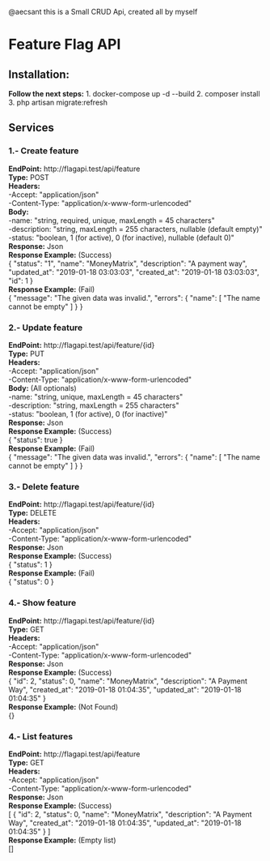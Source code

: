 @aecsant this is a Small CRUD Api, created all by myself

<h1>Feature Flag API </h1>

<h2>Installation:</h2>
<strong>Follow the next steps:</strong>
1. docker-compose up -d --build
2. composer install
3. php artisan migrate:refresh

<h2>Services</h2>

<h3>1.- Create feature</h3>
<strong>EndPoint:</strong> http://flagapi.test/api/feature <br>
<strong>Type:</strong> POST <br>
<strong>Headers:</strong> <br>
-Accept: "application/json" <br>
-Content-Type: "application/x-www-form-urlencoded" <br>
<strong>Body:</strong><br>
-name: "string, required, unique, maxLength = 45 characters" <br>
-description: "string, maxLength = 255 characters, nullable (default empty)" <br>
-status: "boolean, 1 (for active), 0 (for inactive), nullable (default 0)" <br>
<strong>Response:</strong> Json<br>
<strong>Response Example:</strong> (Success)<br>
{
    "status": "1",
    "name": "MoneyMatrix",
    "description": "A payment way",
    "updated_at": "2019-01-18 03:03:03",
    "created_at": "2019-01-18 03:03:03",
    "id": 1
}
<br><strong>Response Example:</strong> (Fail)<br>
{
    "message": "The given data was invalid.",
    "errors": {
        "name": [
            "The name cannot be empty"
        ]
    }
}
<h3>2.- Update feature</h3>
<strong>EndPoint:</strong> http://flagapi.test/api/feature/{id} <br>
<strong>Type:</strong> PUT <br>
<strong>Headers:</strong> <br>
-Accept: "application/json" <br>
-Content-Type: "application/x-www-form-urlencoded" <br>
<strong>Body:</strong> (All optionals)<br>
-name: "string, unique, maxLength = 45 characters" <br>
-description: "string, maxLength = 255 characters" <br>
-status: "boolean, 1 (for active), 0 (for inactive)" <br>
<strong>Response:</strong> Json<br>
<strong>Response Example:</strong> (Success)<br>
{
    "status": true
}
<br><strong>Response Example:</strong> (Fail)<br>
{
    "message": "The given data was invalid.",
    "errors": {
        "name": [
            "The name cannot be empty"
        ]
    }
}
<h3>3.- Delete feature</h3>
<strong>EndPoint:</strong> http://flagapi.test/api/feature/{id} <br>
<strong>Type:</strong> DELETE <br>
<strong>Headers:</strong> <br>
-Accept: "application/json" <br>
-Content-Type: "application/x-www-form-urlencoded" <br>
<strong>Response:</strong> Json<br>
<strong>Response Example:</strong> (Success)<br>
{
    "status": 1
}
<br><strong>Response Example:</strong> (Fail)<br>
{
    "status": 0
}
<h3>4.- Show feature</h3>
<strong>EndPoint:</strong> http://flagapi.test/api/feature/{id} <br>
<strong>Type:</strong> GET <br>
<strong>Headers:</strong> <br>
-Accept: "application/json" <br>
-Content-Type: "application/x-www-form-urlencoded" <br>
<strong>Response:</strong> Json<br>
<strong>Response Example:</strong> (Success)<br>
{
    "id": 2,
    "status": 0,
    "name": "MoneyMatrix",
    "description": "A Payment Way",
    "created_at": "2019-01-18 01:04:35",
    "updated_at": "2019-01-18 01:04:35"
}
<br><strong>Response Example:</strong> (Not Found)<br>
{}
<h3>4.- List features</h3>
<strong>EndPoint:</strong> http://flagapi.test/api/feature <br>
<strong>Type:</strong> GET <br>
<strong>Headers:</strong> <br>
-Accept: "application/json" <br>
-Content-Type: "application/x-www-form-urlencoded" <br>
<strong>Response:</strong> Json<br>
<strong>Response Example:</strong> (Success)<br>
[
    {
        "id": 2,
        "status": 0,
        "name": "MoneyMatrix",
        "description": "A Payment Way",
        "created_at": "2019-01-18 01:04:35",
        "updated_at": "2019-01-18 01:04:35"
    }
]
<br><strong>Response Example:</strong> (Empty list)<br>
[]
